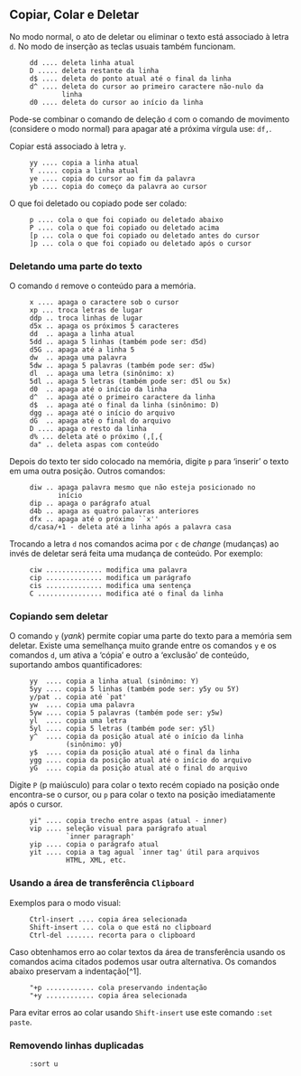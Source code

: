Copiar, Colar e Deletar
-----------------------

No modo normal, o ato de deletar ou eliminar o texto está associado à
letra `d`. No modo de inserção as teclas usuais também funcionam.

         dd .... deleta linha atual
         D ..... deleta restante da linha
         d$ .... deleta do ponto atual até o final da linha
         d^ .... deleta do cursor ao primeiro caractere não-nulo da
                 linha
         d0 .... deleta do cursor ao início da linha

Pode-se combinar o comando de deleção `d` com o comando de movimento
(considere o modo normal) para apagar até a próxima vírgula use:
`df,`.

Copiar está associado à letra `y`.

         yy .... copia a linha atual
         Y ..... copia a linha atual
         ye .... copia do cursor ao fim da palavra
         yb .... copia do começo da palavra ao cursor

O que foi deletado ou copiado pode ser colado:

         p .... cola o que foi copiado ou deletado abaixo
         P .... cola o que foi copiado ou deletado acima
         [p ... cola o que foi copiado ou deletado antes do cursor
         ]p ... cola o que foi copiado ou deletado após o cursor

### Deletando uma parte do texto

O comando `d` remove o conteúdo para a memória.

         x .... apaga o caractere sob o cursor
         xp ... troca letras de lugar
         ddp .. troca linhas de lugar
         d5x .. apaga os próximos 5 caracteres
         dd  .. apaga a linha atual
         5dd .. apaga 5 linhas (também pode ser: d5d)
         d5G .. apaga até a linha 5
         dw  .. apaga uma palavra
         5dw .. apaga 5 palavras (também pode ser: d5w)
         dl  .. apaga uma letra (sinônimo: x)
         5dl .. apaga 5 letras (também pode ser: d5l ou 5x)
         d0  .. apaga até o início da linha
         d^  .. apaga até o primeiro caractere da linha
         d$  .. apaga até o final da linha (sinônimo: D)
         dgg .. apaga até o início do arquivo
         dG  .. apaga até o final do arquivo
         D .... apaga o resto da linha
         d% ... deleta até o próximo (,[,{
         da" .. deleta aspas com conteúdo

Depois do texto ter sido colocado na memória, digite `p`
para ‘inserir’ o texto em uma outra posição. Outros comandos:

         diw .. apaga palavra mesmo que não esteja posicionado no
                início
         dip .. apaga o parágrafo atual
         d4b .. apaga as quatro palavras anteriores
         dfx .. apaga até o próximo ``x''
         d/casa/+1 - deleta até a linha após a palavra casa

Trocando a letra `d` nos comandos acima por
`c` de *change* (mudanças) ao invés de deletar
será feita uma mudança de conteúdo. Por exemplo:

         ciw .............. modifica uma palavra
         cip .............. modifica um parágrafo
         cis .............. modifica uma sentença
         C ................ modifica até o final da linha

### Copiando sem deletar

O comando `y` (*yank*) permite copiar uma
parte do texto para a memória sem deletar. Existe uma semelhança muito
grande entre os comandos `y` e os comandos
`d`, um ativa a ‘cópia’ e outro a ‘exclusão’ de conteúdo,
suportando ambos quantificadores:

         yy  .... copia a linha atual (sinônimo: Y)
         5yy .... copia 5 linhas (também pode ser: y5y ou 5Y)
         y/pat .. copia até `pat'
         yw  .... copia uma palavra
         5yw .... copia 5 palavras (também pode ser: y5w)
         yl  .... copia uma letra
         5yl .... copia 5 letras (também pode ser: y5l)
         y^  .... copia da posição atual até o início da linha
                  (sinônimo: y0)
         y$  .... copia da posição atual até o final da linha
         ygg .... copia da posição atual até o início do arquivo
         yG  .... copia da posição atual até o final do arquivo

Digite `P` (p maiúsculo) para colar o texto recém copiado
na posição onde encontra-se o cursor, ou `p` para colar o
texto na posição imediatamente após o cursor.

         yi" .... copia trecho entre aspas (atual - inner)
         vip .... seleção visual para parágrafo atual
                  `inner paragraph'
         yip .... copia o parágrafo atual
         yit .... copia a tag agual `inner tag' útil para arquivos
                  HTML, XML, etc.

### Usando a área de transferência `Clipboard`

Exemplos para o modo visual:

         Ctrl-insert .... copia área selecionada
         Shift-insert ... cola o que está no clipboard
         Ctrl-del ....... recorta para o clipboard

Caso obtenhamos erro ao colar textos da área de transferência usando os
comandos acima citados podemos usar outra alternativa. Os comandos
abaixo preservam a indentação[^1].

         "+p ............ cola preservando indentação
         "+y ............ copia área selecionada

Para evitar erros ao colar usando `Shift-insert` use este
comando `:set paste`.

### Removendo linhas duplicadas

         :sort u


